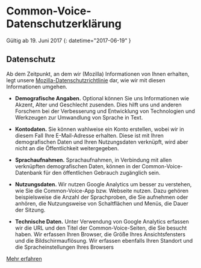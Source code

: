 # Common-Voice-Datenschutzerklärung

Gültig ab ⁨19. Juni 2017⁩ {: datetime="2017-06-19" }

## Datenschutz

Ab dem Zeitpunkt, an dem wir (Mozilla) Informationen von Ihnen erhalten, legt unsere [Mozilla-Datenschutzrichtlinie](https://www.mozilla.org/privacy) dar, wie wir mit diesen Informationen umgehen.

* **Demografische Angaben.** Optional können Sie uns Informationen wie Akzent, Alter und Geschlecht zusenden. Dies hilft uns und anderen Forschern bei der Verbesserung und Entwicklung von Technologien und Werkzeugen zur Umwandlung von Sprache in Text.

* **Kontodaten.** Sie können wahlweise ein Konto erstellen, wobei wir in diesem Fall Ihre E-Mail-Adresse erhalten. Diese ist mit Ihren demografischen Daten und Ihren Nutzungsdaten verknüpft, wird aber nicht an die Öffentlichkeit weitergegeben.

* **Sprachaufnahmen.** Sprachaufnahmen, in Verbindung mit allen verknüpften demografischen Daten, können in der Common-Voice-Datenbank für den öffentlichen Gebrauch zugänglich sein.

* **Nutzungsdaten.** Wir nutzen Google Analytics um besser zu verstehen, wie Sie die Common-Voice-App bzw. Webseite nutzen. Dazu gehören beispielsweise die Anzahl der Sprachproben, die Sie aufnehmen oder anhören, die Nutzungsweise von Schaltflächen und Menüs, die Dauer der Sitzung.

* **Technische Daten.** Unter Verwendung von Google Analytics erfassen wir die URL und den Titel der Common-Voice-Seiten, die Sie besucht haben. Wir erfassen Ihren Browser, die Größe Ihres Ansichtsfensters und die Bildschirmauflösung. Wir erfassen ebenfalls Ihren Standort und die Spracheinstellungen Ihres Browsers

[Mehr erfahren](https://github.com/mozilla/voice-web/blob/master/docs/data_dictionary.md)
